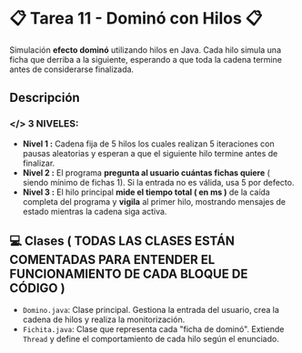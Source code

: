 # 📋 Tarea 11 - Dominó con Hilos 📋

Simulación **efecto dominó** utilizando hilos en Java. Cada hilo simula una ficha que derriba a la siguiente, esperando a que toda la cadena termine antes de considerarse finalizada.

## Descripción

### </> 3 NIVELES: 

- **Nivel 1 :** Cadena fija de 5 hilos los cuales realizan 5 iteraciones con pausas aleatorias y esperan a que el siguiente hilo termine antes de finalizar.
- **Nivel 2 :** El programa **pregunta al usuario cuántas fichas quiere** ( siendo mínimo de fichas 1). Si la entrada no es válida, usa 5 por defecto.
- **Nivel 3 :** El hilo principal **mide el tiempo total ( en ms )** de la caída completa del programa y **vigila** al primer hilo, mostrando mensajes de estado mientras la cadena siga activa.

## 💻 Clases ( TODAS LAS CLASES ESTÁN COMENTADAS PARA ENTENDER EL FUNCIONAMIENTO DE CADA BLOQUE DE CÓDIGO )

- `Domino.java`: Clase principal. Gestiona la entrada del usuario, crea la cadena de hilos y realiza la monitorización.
- `Fichita.java`: Clase que representa cada "ficha de dominó". Extiende `Thread` y define el comportamiento de cada hilo según el enunciado.
